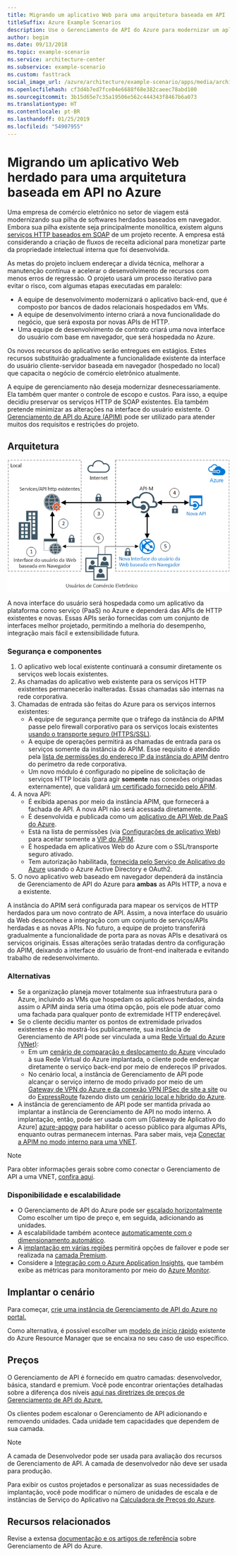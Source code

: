 ```yaml
---
title: Migrando um aplicativo Web para uma arquitetura baseada em API
titleSuffix: Azure Example Scenarios
description: Use o Gerenciamento de API do Azure para modernizar um aplicativo Web herdado.
author: begim
ms.date: 09/13/2018
ms.topic: example-scenario
ms.service: architecture-center
ms.subservice: example-scenario
ms.custom: fasttrack
social_image_url: /azure/architecture/example-scenario/apps/media/architecture-apim-api-scenario.png
ms.openlocfilehash: cf3d4b7ed7fce04e6688f68e382caeec78abd100
ms.sourcegitcommit: 3b15d65e7c35a19506e562c444343f8467b6a073
ms.translationtype: HT
ms.contentlocale: pt-BR
ms.lasthandoff: 01/25/2019
ms.locfileid: "54907955"
---
```

# <a name="migrating-a-legacy-web-application-to-an-api-based-architecture-on-azure"></a>Migrando um aplicativo Web herdado para uma arquitetura baseada em API no Azure

Uma empresa de comércio eletrônico no setor de viagem está modernizando sua pilha de softwares herdados baseados em navegador. Embora sua pilha existente seja principalmente monolítica, existem alguns [serviços HTTP baseados em SOAP][soap] de um projeto recente. A empresa está considerando a criação de fluxos de receita adicional para monetizar parte da propriedade intelectual interna que foi desenvolvida.

As metas do projeto incluem endereçar a dívida técnica, melhorar a manutenção contínua e acelerar o desenvolvimento de recursos com menos erros de regressão. O projeto usará um processo iterativo para evitar o risco, com algumas etapas executadas em paralelo:

- A equipe de desenvolvimento modernizará o aplicativo back-end, que é composto por bancos de dados relacionais hospedados em VMs.
- A equipe de desenvolvimento interno criará a nova funcionalidade do negócio, que será exposta por novas APIs de HTTP.
- Uma equipe de desenvolvimento de contrato criará uma nova interface do usuário com base em navegador, que será hospedada no Azure.

Os novos recursos do aplicativo serão entregues em estágios. Estes recursos substituirão gradualmente a funcionalidade existente da interface do usuário cliente-servidor baseada em navegador (hospedado no local) que capacita o negócio de comércio eletrônico atualmente.

A equipe de gerenciamento não deseja modernizar desnecessariamente. Ela também quer manter o controle de escopo e custos. Para isso, a equipe decidiu preservar os serviços HTTP de SOAP existentes. Ela também pretende minimizar as alterações na interface do usuário existente. O [Gerenciamento de API do Azure (APIM)][apim] pode ser utilizado para atender muitos dos requisitos e restrições do projeto.

## <a name="architecture"></a>Arquitetura

![Diagrama da arquitetura][architecture]

A nova interface do usuário será hospedada como um aplicativo da plataforma como serviço (PaaS) no Azure e dependerá das APIs de HTTP existentes e novas. Essas APIs serão fornecidas com um conjunto de interfaces melhor projetado, permitindo a melhoria do desempenho, integração mais fácil e extensibilidade futura.

### <a name="components-and-security"></a>Segurança e componentes

1. O aplicativo web local existente continuará a consumir diretamente os serviços web locais existentes.
2. As chamadas do aplicativo web existente para os serviços HTTP existentes permanecerão inalteradas. Essas chamadas são internas na rede corporativa.
3. Chamadas de entrada são feitas do Azure para os serviços internos existentes:
    - A equipe de segurança permite que o tráfego da instância do APIM passe pelo firewall corporativo para os serviços locais existentes [usando o transporte seguro (HTTPS/SSL)][apim-ssl].
    - A equipe de operações permitirá as chamadas de entrada para os serviços somente da instância do APIM. Esse requisito é atendido pela [ lista de permissões do endereço IP da instância do APIM][apim-whitelist-ip] dentro do perímetro da rede corporativa.
    - Um novo módulo é configurado no pipeline de solicitação de serviços HTTP locais (para agir **somente** nas conexões originadas externamente), que validará [um certificado fornecido pelo APIM][apim-mutualcert-auth].
4. A nova API:
    - É exibida apenas por meio da instância APIM, que fornecerá a fachada de API. A nova API não será acessada diretamente.
    - É desenvolvida e publicada como um [aplicativo de API Web de PaaS do Azure][azure-api-apps].
    - Está na lista de permissões (via [Configurações de aplicativo Web][azure-appservice-ip-restrict]) para aceitar somente a [VIP do APIM][apim-faq-vip].
    - É hospedada em aplicativos Web do Azure com o SSL/transporte seguro ativado.
    - Tem autorização habilitada, [fornecida pelo Serviço de Aplicativo do Azure][azure-appservice-auth] usando o Azure Active Directory e OAuth2.
5. O novo aplicativo web baseado em navegador dependerá da instância de Gerenciamento de API do Azure para **ambas** as APIs HTTP, a nova e a existente.

A instância do APIM será configurada para mapear os serviços de HTTP herdados para um novo contrato de API. Assim, a nova interface do usuário da Web desconhece a integração com um conjunto de serviços/APIs herdadas e as novas APIs. No futuro, a equipe de projeto transferirá gradualmente a funcionalidade de porta para as novas APIs e desativará os serviços originais. Essas alterações serão tratadas dentro da configuração do APIM, deixando a interface do usuário de front-end inalterada e evitando trabalho de redesenvolvimento.

### <a name="alternatives"></a>Alternativas

- Se a organização planeja mover totalmente sua infraestrutura para o Azure, incluindo as VMs que hospedam os aplicativos herdados, ainda assim o APIM ainda seria uma ótima opção, pois ele pode atuar como uma fachada para qualquer ponto de extremidade HTTP endereçável.
- Se o cliente decidiu manter os pontos de extremidade privados existentes e não mostrá-los publicamente, sua instância de Gerenciamento de API pode ser vinculada a uma [Rede Virtual do Azure (VNet)][azure-vnet]:
  - Em um [cenário de comparação e deslocamento do Azure][azure-vm-lift-shift] vinculado à sua Rede Virtual do Azure implantada, o cliente pode endereçar diretamente o serviço back-end por meio de endereços IP privados.
  - No cenário local, a instância de Gerenciamento de API pode alcançar o serviço interno de modo privado por meio de um [Gateway de VPN do Azure e da conexão VPN IPSec de site a site][azure-vpn] ou do [ExpressRoute][azure-er] fazendo disto um [cenário local e híbrido do Azure][azure-hybrid].
- A instância de gerenciamento de API pode ser mantida privada ao implantar a instância de Gerenciamento de API no modo interno. A implantação, então, pode ser usada com um [Gateway de Aplicativo do Azure] [azure-appgw] para habilitar o acesso público para algumas APIs, enquanto outras permanecem internas. Para saber mais, veja [Conectar a APIM no modo interno para uma VNET][apim-vnet-internal].

> [!NOTE]
> Para obter informações gerais sobre como conectar o Gerenciamento de API a uma VNET, [confira aqui][apim-vnet].

### <a name="availability-and-scalability"></a>Disponibilidade e escalabilidade

- O Gerenciamento de API do Azure pode ser [escalado horizontalmente][apim-scaleout] Como escolher um tipo de preço e, em seguida, adicionando as unidades.
- A escalabilidade também acontece [automaticamente com o dimensionamento automático][apim-autoscale].
- A [implantação em várias regiões][apim-multi-regions] permitirá opções de failover e pode ser realizada na [camada Premium][apim-pricing].
- Considere a [Integração com o Azure Application Insights][azure-apim-ai], que também exibe as métricas para monitoramento por meio do [Azure Monitor][azure-mon].

## <a name="deploy-the-scenario"></a>Implantar o cenário

Para começar, [crie uma instância de Gerenciamento de API do Azure no portal.][apim-create]

Como alternativa, é possível escolher um [modelo de início rápido][azure-quickstart-templates-apim] existente do Azure Resource Manager que se encaixa no seu caso de uso específico.

## <a name="pricing"></a>Preços

O Gerenciamento de API é fornecido em quatro camadas: desenvolvedor, básica, standard e premium. Você pode encontrar orientações detalhadas sobre a diferença dos níveis [aqui nas diretrizes de preços de Gerenciamento de API do Azure.][apim-pricing]

Os clientes podem escalonar o Gerenciamento de API adicionando e removendo unidades. Cada unidade tem capacidades que dependem de sua camada.

> [!NOTE]
> A camada de Desenvolvedor pode ser usada para avaliação dos recursos de Gerenciamento de API. A camada de desenvolvedor não deve ser usada para produção.

Para exibir os custos projetados e personalizar as suas necessidades de implantação, você pode modificar o número de unidades de escala e de instâncias de Serviço do Aplicativo na [Calculadora de Preços do Azure][pricing-calculator].

## <a name="related-resources"></a>Recursos relacionados

Revise a extensa [documentação e os artigos de referência][apim] sobre Gerenciamento de API do Azure.

<!-- links -->

[architecture]: ./media/architecture-apim-api-scenario.png
[apim-create]: /azure/api-management/get-started-create-service-instance
[apim-git]: /azure/api-management/api-management-configuration-repository-git
[apim-multi-regions]: /azure/api-management/api-management-howto-deploy-multi-region
[apim-autoscale]: /azure/api-management/api-management-howto-autoscale
[apim-scaleout]: /azure/api-management/upgrade-and-scale
[azure-apim-ai]: /azure/api-management/api-management-howto-app-insights
[azure-ai]: /azure/application-insights/
[azure-mon]: /azure/monitoring-and-diagnostics/monitoring-overview
[azure-appgw]: /azure/application-gateway/application-gateway-introduction
[apim-vnet-internal]: /azure/api-management/api-management-howto-integrate-internal-vnet-appgateway
[apim-vnet]: /azure/api-management/api-management-using-with-vnet
[azure-hybrid]: /azure/architecture/reference-architectures/hybrid-networking/
[azure-er]: /azure/expressroute/expressroute-introduction
[azure-vpn]: /azure/vpn-gateway/vpn-gateway-howto-site-to-site-resource-manager-portal
[azure-vnet]: /azure/virtual-network/virtual-networks-overview
[azure-appservice-auth]: /azure/app-service/app-service-authentication-overview#identity-providers
[apim-faq-vip]: /azure/api-management/api-management-faq#is-the-api-management-gateway-ip-address-constant-can-i-use-it-in-firewall-rules
[azure-appservice-ip-restrict]: /azure/app-service/app-service-ip-restrictions
[azure-api-apps]: /azure/app-service/
[apim-ssl]: /azure/api-management/api-management-howto-manage-protocols-ciphers
[apim-mutualcert-auth]: /azure/api-management/api-management-howto-mutual-certificates
[apim-whitelist-ip]: /azure/api-management/api-management-faq#is-the-api-management-gateway-ip-address-constant-can-i-use-it-in-firewall-rules
[anti-corruption-layer-pattern]: /azure/architecture/patterns/anti-corruption-layer
[apim]: /azure/api-management/api-management-key-concepts
[apim-api-design-guidance]: /azure/architecture/best-practices/api-design
[visualstudio-youtube-solid-design]: https://youtu.be/agkWYPUcLpg
[azure-vm-lift-shift]: https://azure.microsoft.com/resources/azure-virtual-datacenter-lift-and-shift-guide/
[standard-pricing-calc]: https://azure.com/e/
[premium-pricing-calc]: https://azure.com/e/
[apim-pricing]: https://azure.microsoft.com/pricing/details/api-management/
[azure-quickstart-templates-apim]: https://azure.microsoft.com/resources/templates/?term=API+Management&pageNumber=1
[soap]: https://en.wikipedia.org/wiki/SOAP
[pricing-calculator]: https://azure.com/e/0e916a861fac464db61342d378cc0bd6
